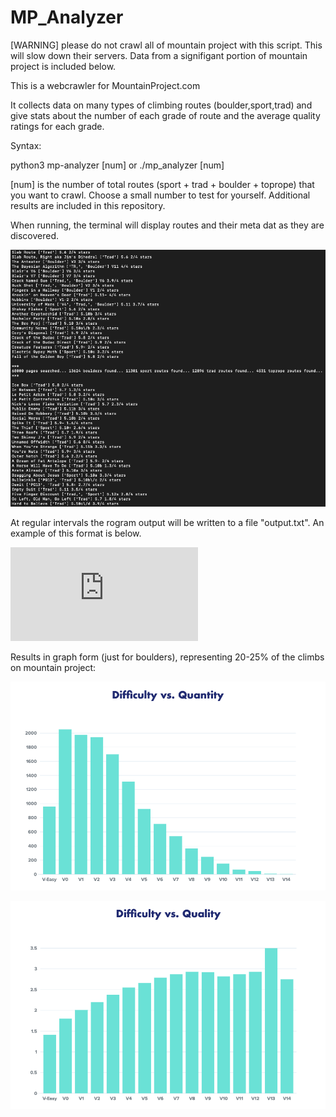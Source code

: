 # MP_Analyzer

[WARNING] please do not crawl all of mountain project with this script. This will slow down their servers. Data from a signifigant portion of mountain project is included below.

This is a webcrawler for MountainProject.com

It collects data on many types of climbing routes (boulder,sport,trad) and give stats about the number of each grade of route and the average quality ratings for each grade.

Syntax:

python3 mp-analyzer [num]
or
./mp_analyzer [num]

[num] is the number of total routes (sport + trad + boulder + toprope) that you want to crawl. Choose a small number to test for yourself. Additional results are included in this repository.


When running, the terminal will display routes and their meta dat as they are discovered.


![alt text](https://github.com/jimphowe/MP_Analyzer/blob/master/running_example.png?raw=true)


At regular intervals the rogram output will be written to a file "output.txt". An example of this format is below.

![output.txt](https://github.com/jimphowe/MP_Analyzer/blob/master/output.txt?raw=true)

Results in graph form (just for boulders), representing 20-25% of the climbs on mountain project:

![alt text](https://github.com/jimphowe/MP_Analyzer/blob/master/Boulder%20Grade%20vs.%20Quantity.png?raw=true)

![alt text](https://github.com/jimphowe/MP_Analyzer/blob/master/Boulder%20Grade%20vs.%20Quality.png?raw=true)


